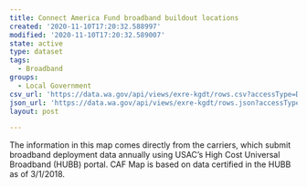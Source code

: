 ```yaml
---
title: Connect America Fund broadband buildout locations
created: '2020-11-10T17:20:32.588997'
modified: '2020-11-10T17:20:32.589007'
state: active
type: dataset
tags:
  - Broadband
groups:
  - Local Government
csv_url: 'https://data.wa.gov/api/views/exre-kgdt/rows.csv?accessType=DOWNLOAD'
json_url: 'https://data.wa.gov/api/views/exre-kgdt/rows.json?accessType=DOWNLOAD'
layout: post

---
```

The information in this map comes directly from the carriers, which submit broadband deployment data annually using USAC’s High Cost Universal Broadband (HUBB) portal. CAF Map is based on data certified in the HUBB as of 3/1/2018.

